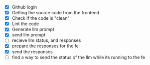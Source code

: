 - [x] Github login
- [x] Getting the source code from the frontend
- [x] Check if the code is "clean"
- [x] Lint the code
- [x] Generate llm prompt
- [x] send llm prompt
- [ ] recieve llm status, and responses
- [x] prepare the responses for the fe
- [x] send the responses
- [ ] find a way to send the status of the llm while its running to the fe
